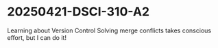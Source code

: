 # 20250421-DSCI-310-A2
Learning about Version Control
Solving merge conflicts takes conscious effort, but I can do it!

